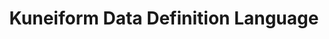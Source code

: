 ---
sidebar_position: 2
sidebar_label: "DDL"
id: kuneiform-ddl
title: Kuneiform Data Definition Language
description: An outline of Kuneiform's supported data definition language.
slug: /kuneiform/ddl
---